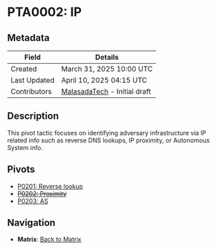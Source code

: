 # PTA0002: IP

## Metadata
| Field          | Details                                      |
|----------------|----------------------------------------------|
| Created        | March 31, 2025 10:00 UTC                    |
| Last Updated   | April 10, 2025 04:15 UTC                    |
| Contributors   | [MalasadaTech](../../contributors.md#malasadatech) - Initial draft |

## Description
This pivot tactic focuses on identifying adversary infrastructure via IP related info such as reverse DNS lookups, IP proximity, or Autonomous System info.

## Pivots
- [P0201: Reverse lookup](../../pivots/P0201.md)
- ~~[P0202: Proximity](../../pivots/P0202.md)~~
- [P0203: AS](../../pivots/P0203.md)

## Navigation
- **Matrix**: [Back to Matrix](../../matrix.md)